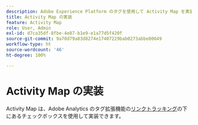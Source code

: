 ```yaml
---
description: Adobe Experience Platform のタグを使用して Activity Map を実装します。
title: Activity Map の実装
feature: Activity Map
role: User, Admin
exl-id: d7ca35df-8fbe-4e87-b1e9-e1a77d5f420f
source-git-commit: 9a70d79a83d8274e17407229bab0273abbe80649
workflow-type: ht
source-wordcount: '46'
ht-degree: 100%

---
```


# Activity Map の実装

Activity Map は、Adobe Analytics のタグ拡張機能の[リンクトラッキング](https://experienceleague.adobe.com/docs/experience-platform/tags/extensions/adobe/analytics/overview.html?lang=ja)の下にあるチェックボックスを使用して実装できます。
